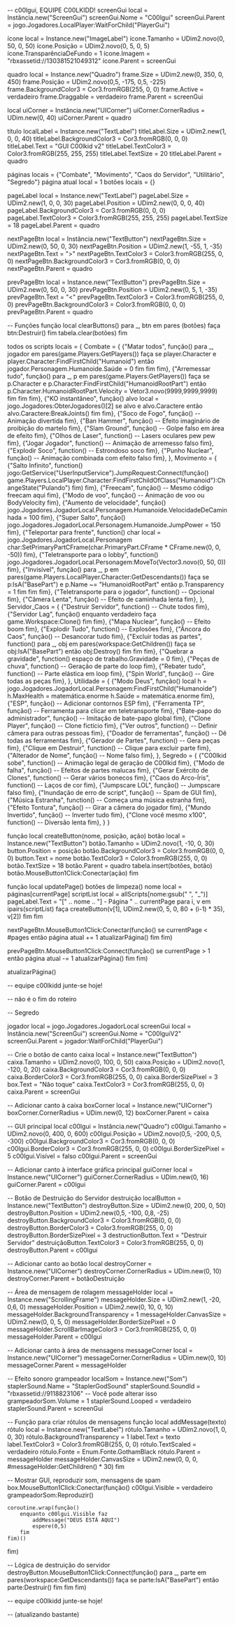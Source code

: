 
-- c00lgui, EQUIPE C00LKIDD!
screenGui local = Instância.new("ScreenGui")
screenGui.Nome = "C00lgui"
screenGui.Parent = jogo.Jogadores.LocalPlayer:WaitForChild("PlayerGui")

ícone local = Instance.new("ImageLabel")
ícone.Tamanho = UDim2.novo(0, 50, 0, 50)
ícone.Posição = UDim2.novo(0, 5, 0, 5)
ícone.TransparênciaDeFundo = 1
ícone.Imagem = "rbxassetid://130381521049312"
ícone.Parent = screenGui

quadro local = Instance.new("Quadro")
frame.Size = UDim2.new(0, 350, 0, 450)
frame.Posição = UDim2.novo(0,5, -175, 0,5, -225)
frame.BackgroundColor3 = Cor3.fromRGB(255, 0, 0)
frame.Active = verdadeiro
frame.Draggable = verdadeiro
frame.Parent = screenGui

local uiCorner = Instância.new("UICorner")
uiCorner.CornerRadius = UDim.new(0, 40)
uiCorner.Parent = quadro

título localLabel = Instance.new("TextLabel")
titleLabel.Size = UDim2.new(1, 0, 0, 40)
titleLabel.BackgroundColor3 = Cor3.fromRGB(0, 0, 0)
titleLabel.Text = "GUI C00lkid v2"
titleLabel.TextColor3 = Color3.fromRGB(255, 255, 255)
titleLabel.TextSize = 20
titleLabel.Parent = quadro

páginas locais = {"Combate", "Movimento", "Caos do Servidor", "Utilitário", "Segredo"}
página atual local = 1
botões locais = {}

pageLabel local = Instance.new("TextLabel")
pageLabel.Size = UDim2.new(1, 0, 0, 30)
pageLabel.Position = UDim2.new(0, 0, 0, 40)
pageLabel.BackgroundColor3 = Cor3.fromRGB(0, 0, 0)
pageLabel.TextColor3 = Color3.fromRGB(255, 255, 255)
pageLabel.TextSize = 18
pageLabel.Parent = quadro

nextPageBtn local = Instância.new("TextButton")
nextPageBtn.Size = UDim2.new(0, 50, 0, 30)
nextPageBtn.Position = UDim2.new(1, -55, 1, -35)
nextPageBtn.Text = ">"
nextPageBtn.TextColor3 = Color3.fromRGB(255, 0, 0)
nextPageBtn.BackgroundColor3 = Cor3.fromRGB(0, 0, 0)
nextPageBtn.Parent = quadro

prevPageBtn local = Instance.new("TextButton")
prevPageBtn.Size = UDim2.new(0, 50, 0, 30)
prevPageBtn.Position = UDim2.new(0, 5, 1, -35)
prevPageBtn.Text = "<"
prevPageBtn.TextColor3 = Color3.fromRGB(255, 0, 0)
prevPageBtn.BackgroundColor3 = Color3.fromRGB(0, 0, 0)
prevPageBtn.Parent = quadro

-- Funções
função local clearButtons()
	para _, btn em pares (botões) faça
		btn:Destruir()
	fim
	tabela.clear(botões)
fim

todos os scripts locais = {
	Combate = {
		{"Matar todos", função()
			para _, jogador em pares(game.Players:GetPlayers()) faça
				se player.Character e player.Character:FindFirstChild("Humanoid") então
					jogador.Personagem.Humanoide.Saúde = 0
				fim
			fim
		fim},
		{"Arremessar tudo", função()
			para _, p em pares(game.Players:GetPlayers()) faça
				se p.Character e p.Character:FindFirstChild("HumanoidRootPart") então
					p.Character.HumanoidRootPart.Velocity = Vetor3.novo(9999,9999,9999)
				fim
			fim
		fim},
		{"KO instantâneo", função()
			alvo local = jogo.Jogadores:ObterJogadores()[2]
			se alvo e alvo.Caractere então
				alvo.Caractere:BreakJoints()
			fim
		fim},
		{"Soco de Fogo", função()
			-- Animação divertida
		fim},
		{"Ban Hammer", função()
			-- Efeito imaginário de proibição do martelo
		fim},
		{"Slam Ground", função()
			-- Golpe falso em área de efeito
		fim},
		{"Olhos de Laser", function()
			-- Lasers oculares pew pew
		fim},
		{"Jogar Jogador", function()
			-- Animação de arremesso falso
		fim},
		{"Explodir Soco", function()
			-- Estrondoso soco
		fim},
		{"Punho Nuclear", função()
			-- Animação combinada com efeito falso
		fim},
	},
	Movimento = {
		{"Salto Infinito", function()
			jogo:GetService("UserInputService").JumpRequest:Connect(função()
				game.Players.LocalPlayer.Character:FindFirstChildOfClass("Humanoid"):ChangeState("Pulando")
			fim)
		fim},
		{"Freecam", função()
			-- Mesmo código freecam aqui
		fim},
		{"Modo de voo", função()
			-- Animação de voo ou BodyVelocity
		fim},
		{"Aumento de velocidade", função()
			jogo.Jogadores.JogadorLocal.Personagem.Humanoide.VelocidadeDeCaminhada = 100
		fim},
		{"Super Salto", função()
			jogo.Jogadores.JogadorLocal.Personagem.Humanoide.JumpPower = 150
		fim},
		{"Teleportar para frente", function()
			char local = jogo.Jogadores.JogadorLocal.Personagem
			char:SetPrimaryPartCFrame(char.PrimaryPart.CFrame * CFrame.new(0, 0, -50))
		fim},
		{"Teletransporte para o lobby", function()
			jogo.Jogadores.JogadorLocal.Personagem:MoveTo(Vector3.novo(0, 50, 0))
		fim},
		{"Invisível", função()
			para _, p em pares(game.Players.LocalPlayer.Character:GetDescendants()) faça
				se p:IsA("BasePart") e p.Name ~= "HumanoidRootPart" então p.Transparency = 1 fim
			fim
		fim},
		{"Teletransporte para o jogador", function()
			-- Opcional
		fim},
		{"Câmera Lenta", função()
			-- Efeito de caminhada lenta
		fim},
	},
	Servidor_Caos = {
		{"Destruir Servidor", function()
			-- Chute todos
		fim},
		{"Servidor Lag", função()
			enquanto verdadeiro faça game.Workspace:Clone() fim
		fim},
		{"Mapa Nuclear", função()
			-- Efeito boom
		fim},
		{"Explodir Tudo", function()
			-- Explosões
		fim},
		{"Âncora do Caos", função()
			-- Desancorar tudo
		fim},
		{"Excluir todas as partes", function()
			para _, obj em pares(workspace:GetChildren()) faça se obj:IsA("BasePart") então obj:Destroy() fim fim
		fim},
		{"Quebrar a gravidade", function()
			espaço de trabalho.Gravidade = 0
		fim},
		{"Peças de chuva", function()
			-- Geração de parte do loop
		fim},
		{"Rebater tudo", function()
			-- Parte elástica em loop
		fim},
		{"Spin World", função()
			-- Gire todas as peças
		fim},
	},
	Utilidade = {
		{"Modo Deus", função()
			local h = jogo.Jogadores.JogadorLocal.Personagem:FindFirstChild("Humanoide")
			h.MaxHealth = matemática.enorme
			h.Saúde = matemática.enorme
		fim},
		{"ESP", função()
			-- Adicionar contornos ESP
		fim},
		{"Ferramenta TP", função()
			-- Ferramenta para clicar em teletransporte
		fim},
		{"Bate-papo do administrador", função()
			-- Imitação de bate-papo global
		fim},
		{"Clone Player", função()
			-- Clone fictício
		fim},
		{"Ver outros", function()
			-- Definir câmera para outras pessoas
		fim},
		{"Doador de ferramentas", função()
			-- Dê todas as ferramentas
		fim},
		{"Gerador de Partes", function()
			-- Gera peças
		fim},
		{"Clique em Destruir", function()
			-- Clique para excluir parte
		fim},
		{"Alterador de Nome", função()
			-- Nome falso
		fim},
	},
	Segredo = {
		{"C00lkid sobe", function()
			-- Animação legal de geração de C00lkid
		fim},
		{"Modo de falha", função()
			-- Efeitos de partes malucas
		fim},
		{"Gerar Exército de Clones", function()
			-- Gerar vários bonecos
		fim},
		{"Caos do Arco-Íris", function()
			-- Laços de cor
		fim},
		{"Jumpscare LOL", função()
			-- Jumpscare falso
		fim},
		{"Inundação de erro de script", função()
			-- Spam de GUI
		fim},
		{"Música Estranha", function()
			-- Começa uma música estranha
		fim},
		{"Efeito Tontura", função()
			-- Girar a câmera do jogador
		fim},
		{"Mundo Invertido", função()
			-- Inverter tudo
		fim},
		{"Clone você mesmo x100", function()
			-- Diversão lenta
		fim},
	}
}

função local createButton(nome, posição, ação)
	botão local = Instance.new("TextButton")
	botão.Tamanho = UDim2.novo(1, -10, 0, 30)
	button.Position = posição
	botão.BackgroundColor3 = Color3.fromRGB(0, 0, 0)
	button.Text = nome
	botão.TextColor3 = Color3.fromRGB(255, 0, 0)
	botão.TextSize = 18
	botão.Parent = quadro
	tabela.insert(botões, botão)
	botão.MouseButton1Click:Conectar(ação)
fim

função local updatePage()
	botões de limpeza()
	nome local = páginas[currentPage]
	scriptList local = allScripts[nome:gsub(" ", "_")]
	pageLabel.Text = "[" .. nome .. "] - Página " .. currentPage
	para i, v em ipairs(scriptList) faça
		createButton(v[1], UDim2.new(0, 5, 0, 80 + (i-1) * 35), v[2])
	fim
fim

nextPageBtn.MouseButton1Click:Conectar(função()
	se currentPage < #pages então
		página atual += 1
		atualizarPágina()
	fim
fim)

prevPageBtn.MouseButton1Click:Connect(função()
	se currentPage > 1 então
		página atual -= 1
		atualizarPágina()
	fim
fim)

atualizarPágina()

-- equipe c00lkidd junte-se hoje!







-- não é o fim do roteiro

















-- Segredo

jogador local = jogo.Jogadores.JogadorLocal
screenGui local = Instância.new("ScreenGui")
screenGui.Nome = "C00lguiV2"
screenGui.Parent = jogador:WaitForChild("PlayerGui")

-- Crie o botão de canto
caixa local = Instance.new("TextButton")
caixa.Tamanho = UDim2.novo(0, 100, 0, 50)
caixa.Posição = UDim2.novo(1, -120, 0, 20)
caixa.BackgroundColor3 = Cor3.fromRGB(0, 0, 0)
caixa.BorderColor3 = Cor3.fromRGB(255, 0, 0)
caixa.BorderSizePixel = 3
box.Text = "Não toque"
caixa.TextColor3 = Cor3.fromRGB(255, 0, 0)
caixa.Parent = screenGui

-- Adicionar canto à caixa
boxCorner local = Instance.new("UICorner")
boxCorner.CornerRadius = UDim.new(0, 12)
boxCorner.Parent = caixa

-- GUI principal
local c00lgui = Instância.new("Quadro")
c00lgui.Tamanho = UDim2.novo(0, 400, 0, 600)
c00lgui.Posição = UDim2.novo(0,5, -200, 0,5, -300)
c00lgui.BackgroundColor3 = Cor3.fromRGB(0, 0, 0)
c00lgui.BorderColor3 = Cor3.fromRGB(255, 0, 0)
c00lgui.BorderSizePixel = 5
c00lgui.Visível = falso
c00lgui.Parent = screenGui

-- Adicionar canto à interface gráfica principal
guiCorner local = Instance.new("UICorner")
guiCorner.CornerRadius = UDim.new(0, 16)
guiCorner.Parent = c00lgui

-- Botão de Destruição do Servidor
destruição localButton = Instance.new("TextButton")
destroyButton.Size = UDim2.new(0, 200, 0, 50)
destroyButton.Position = UDim2.new(0,5, -100, 0,8, -25)
destroyButton.BackgroundColor3 = Color3.fromRGB(0, 0, 0)
destroyButton.BorderColor3 = Color3.fromRGB(255, 0, 0)
destroyButton.BorderSizePixel = 3
destructionButton.Text = "Destruir Servidor"
destruiçãoButton.TextColor3 = Color3.fromRGB(255, 0, 0)
destroyButton.Parent = c00lgui

-- Adicionar canto ao botão
local destroyCorner = Instance.new("UICorner")
destroyCorner.CornerRadius = UDim.new(0, 10)
destroyCorner.Parent = botãoDestruição

-- Área de mensagem de rolagem
messageHolder local = Instance.new("ScrollingFrame")
messageHolder.Size = UDim2.new(1, -20, 0,6, 0)
messageHolder.Position = UDim2.new(0, 10, 0, 10)
messageHolder.BackgroundTransparency = 1
messageHolder.CanvasSize = UDim2.new(0, 0, 5, 0)
messageHolder.BorderSizePixel = 0
messageHolder.ScrollBarImageColor3 = Cor3.fromRGB(255, 0, 0)
messageHolder.Parent = c00lgui

-- Adicionar canto à área de mensagens
messageCorner local = Instance.new("UICorner")
messageCorner.CornerRadius = UDim.new(0, 10)
messageCorner.Parent = messageHolder

-- Efeito sonoro
grampeador localSom = Instance.new("Som")
staplerSound.Name = "StaplerGodSound"
staplerSound.SoundId = "rbxassetid://9118823106" -- Você pode alterar isso
grampeadorSom.Volume = 1
staplerSound.Looped = verdadeiro
staplerSound.Parent = screenGui

-- Função para criar rótulos de mensagens
função local addMessage(texto)
	rótulo local = Instance.new("TextLabel")
	rótulo.Tamanho = UDim2.novo(1, 0, 0, 30)
	rótulo.BackgroundTransparency = 1
	label.Text = texto
	label.TextColor3 = Color3.fromRGB(255, 0, 0)
	rótulo.TextScaled = verdadeiro
	rótulo.Fonte = Enum.Fonte.GothamBlack
	rótulo.Parent = messageHolder
	messageHolder.CanvasSize = UDim2.new(0, 0, 0, #messageHolder:GetChildren() * 30)
fim

-- Mostrar GUI, reproduzir som, mensagens de spam
box.MouseButton1Click:Conectar(função()
	c00lgui.Visible = verdadeiro
	grampeadorSom:Reproduzir()

	coroutine.wrap(função()
		enquanto c00lgui.Visible faz
			addMessage("DEUS ESTÁ AQUI")
			espere(0,5)
		fim
	fim)()
fim)

-- Lógica de destruição do servidor
destroyButton.MouseButton1Click:Connect(função()
	para _, parte em pares(workspace:GetDescendants()) faça
		se parte:IsA("BasePart") então
			parte:Destruir()
		fim
	fim
fim)



-- equipe c00lkidd junte-se hoje!

-- (atualizando bastante)
